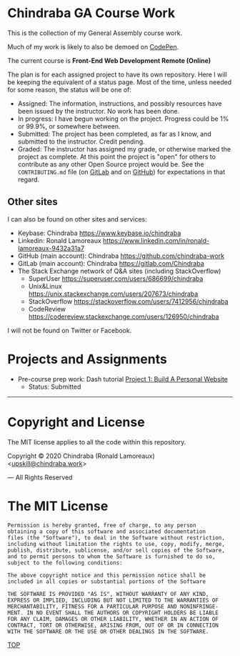 # Chindraba GA Course Work

This is the collection of my General Assembly course work.

Much of my work is likely to also be demoed on [CodePen][CODEPEN].

The current course is **Front-End Web Development Remote (Online)**

The plan is for each assigned project to have its own repository. Here I will be keeping the equivalent of a status page. Most of the time, unless needed for some reason, the status will be one of:

-  Assigned: The information, instructions, and possibly resources have been issued by the instructor. No work has been done.
-  In progress: I have begun working on the project. Progress could be 1% or 99.9%, or somewhere between.
-  Submitted: The project has been completed, as far as I know, and submitted to the instructor. Credit pending.
-  Graded: The instructor has assigned my grade, or otherwise marked the project as complete. At this point the project is "open" for others to contribute as any other Open Source project would be. See the `CONTRIBUTING.md` file (on [GitLab](CONTRIBl) and on [GitHub][CONTRIBh]) for expectations in that regard.

## Other sites

I can also be found on other sites and services:

-  Keybase: Chindraba <https://www.keybase.io/chindraba>
-  Linkedin: Ronald Lamoreaux <https://www.linkedin.com/in/ronald-lamoreaux-9432a31a7>
-  GitHub (main account): Chindraba <https://github.com/chindraba-work>
-  GitLab (main account): Chindraba <https://gitlab.com/Chindraba>
-  The Stack Exchange network of Q&A sites (including StackOverflow)
   - SuperUser <https://superuser.com/users/686699/chindraba>
   - Unix&Linux <https://unix.stackexchange.com/users/207673/chindraba>
   - StackOverflow <https://stackoverflow.com/users/7412956/chindraba>
   - CodeReview <https://codereview.stackexchange.com/users/126950/chindraba>

I will not be found on Twitter or Facebook. 


# Projects and Assignments

-  Pre-course prep work: Dash tutorial [Project 1: Build A Personal Website](../../../../../chindraba-ga/dash_proj_01)
   -  Status: Submitted


---
# Copyright and License

The MIT license applies to all the code within this repository.

Copyright © 2020  Chindraba (Ronald Lamoreaux) <[upskill@chindraba.work](mailto:upskill@chindraba.work?subject=chindraba-ga)>

— All Rights Reserved

# The MIT License

    Permission is hereby granted, free of charge, to any person
    obtaining a copy of this software and associated documentation
    files (the "Software"), to deal in the Software without restriction,
    including without limitation the rights to use, copy, modify, merge,
    publish, distribute, sublicense, and/or sell copies of the Software,
    and to permit persons to whom the Software is furnished to do so,
    subject to the following conditions:

    The above copyright notice and this permission notice shall be
    included in all copies or substantial portions of the Software

    THE SOFTWARE IS PROVIDED "AS IS", WITHOUT WARRANTY OF ANY KIND,
    EXPRESS OR IMPLIED, INCLUDING BUT NOT LIMITED TO THE WARRANTIES OF
    MERCHANTABILITY, FITNESS FOR A PARTICULAR PURPOSE AND NONINFRINGE-
    MENT. IN NO EVENT SHALL THE AUTHORS OR COPYRIGHT HOLDERS BE LIABLE
    FOR ANY CLAIM, DAMAGES OR OTHER LIABILITY, WHETHER IN AN ACTION OF
    CONTRACT, TORT OR OTHERWISE, ARISING FROM, OUT OF OR IN CONNECTION
    WITH THE SOFTWARE OR THE USE OR OTHER DEALINGS IN THE SOFTWARE.

[TOP](#contents)


  [CODEPEN]: https://codepen.io/chindraba-ga
  [CONTRIBh]: https://github.com/chindraba-ga/chindraba-ga/blob/master/CONTRIBUTING.md
  [CONTRIBl]: https://gitlab.com/chindraba-ga/chindraba-ga/-/blob/master/CONTRIBUTING.md
